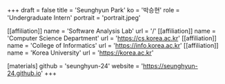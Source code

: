 +++
draft = false
title = 'Seunghyun Park'
ko = '박승현'
role = 'Undergraduate Intern'
portrait = 'portrait.jpeg'

[[affiliation]]
name = 'Software Analysis Lab'
url = '/'
[[affiliation]]
name = 'Computer Science Department'
url = 'https://cs.korea.ac.kr'
[[affiliation]]
name = 'College of Informatics'
url = 'https://info.korea.ac.kr'
[[affiliation]]
name = 'Korea University'
url = 'https://korea.ac.kr'

[materials] 
github = 'seunghyun-24' 
website = 'https://seunghyun-24.github.io' 
+++
